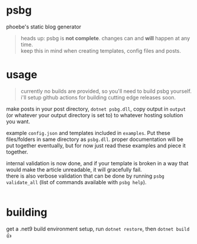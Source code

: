 # psbg
phoebe's static blog generator
> heads up: psbg is **not complete**. changes can and **will** happen at any time.  
> keep this in mind when creating templates, config files and posts.  

# usage
> currently no builds are provided, so you'll need to build psbg yourself. i'll setup github actions for building cutting edge releases soon.
>
make posts in your post directory, `dotnet psbg.dll`, copy output in `output` (or whatever your output directory is set to) to whatever hosting solution you want.  

example `config.json` and templates included in `examples`. Put these files/folders in same directory as `psbg.dll`. proper documentation will be put together eventually, but for now just read these examples and piece it together.   

internal validation is now done, and if your template is broken in a way that would make the article unreadable, it will gracefully fail.  
there is also verbose validation that can be done by running `psbg validate_all` (list of commands available with `psbg help`).  
&nbsp;  

# building
get a .net9 build environment setup, run `dotnet restore`, then `dotnet build` :thumbsup: